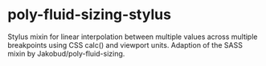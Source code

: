 # poly-fluid-sizing-stylus
Stylus mixin for linear interpolation between multiple values across multiple breakpoints using CSS calc() and viewport units. Adaption of the SASS mixin by Jakobud/poly-fluid-sizing.
